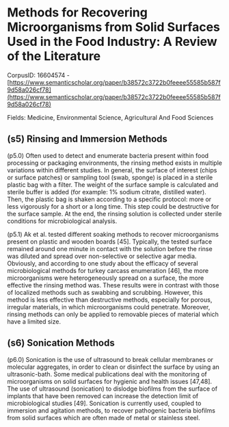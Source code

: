 # Methods for Recovering Microorganisms from Solid Surfaces Used in the Food Industry: A Review of the Literature

CorpusID: 16604574 - [https://www.semanticscholar.org/paper/b38572c3722b0feeee55585b587f9d58a026cf78](https://www.semanticscholar.org/paper/b38572c3722b0feeee55585b587f9d58a026cf78)

Fields: Medicine, Environmental Science, Agricultural And Food Sciences

## (s5) Rinsing and Immersion Methods
(p5.0) Often used to detect and enumerate bacteria present within food processing or packaging environments, the rinsing method exists in multiple variations within different studies. In general, the surface of interest (chips or surface patches) or sampling tool (swab, sponge) is placed in a sterile plastic bag with a filter. The weight of the surface sample is calculated and sterile buffer is added (for example: 1% sodium citrate, distilled water). Then, the plastic bag is shaken according to a specific protocol: more or less vigorously for a short or a long time. This step could be destructive for the surface sample. At the end, the rinsing solution is collected under sterile conditions for microbiological analysis.

(p5.1) Ak et al. tested different soaking methods to recover microorganisms present on plastic and wooden boards [45]. Typically, the tested surface remained around one minute in contact with the solution before the rinse was diluted and spread over non-selective or selective agar media. Obviously, and according to one study about the efficacy of several microbiological methods for turkey carcass enumeration [46], the more microorganisms were heterogeneously spread on a surface, the more effective the rinsing method was. These results were in contrast with those of localized methods such as swabbing and scrubbing. However, this method is less effective than destructive methods, especially for porous, irregular materials, in which microorganisms could penetrate. Moreover, rinsing methods can only be applied to removable pieces of material which have a limited size.
## (s6) Sonication Methods
(p6.0) Sonication is the use of ultrasound to break cellular membranes or molecular aggregates, in order to clean or disinfect the surface by using an ultrasonic-bath. Some medical publications deal with the monitoring of microorganisms on solid surfaces for hygienic and health issues [47,48]. The use of ultrasound (sonication) to dislodge biofilms from the surface of implants that have been removed can increase the detection limit of microbiological studies [49]. Sonication is currently used, coupled to immersion and agitation methods, to recover pathogenic bacteria biofilms from solid surfaces which are often made of metal or stainless steel.
